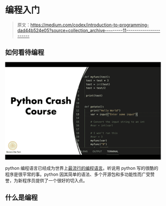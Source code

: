 # 编程入门

> 原文：<https://medium.com/codex/introduction-to-programming-dad44b524e05?source=collection_archive---------11----------------------->

## **如何看待编程**

![](img/ec18bb938fc1dc5d7ecf50d58392e243.png)

python 编程语言已经成为世界上[最流行的编程语言](https://www.northeastern.edu/graduate/blog/most-popular-programming-languages/)。听说用 python 写的很酷的程序是很平常的事。python 因其简单的语法、多个开源包和多功能性而广受赞誉，为新程序员提供了一个很好的切入点。

## **什么是编程**